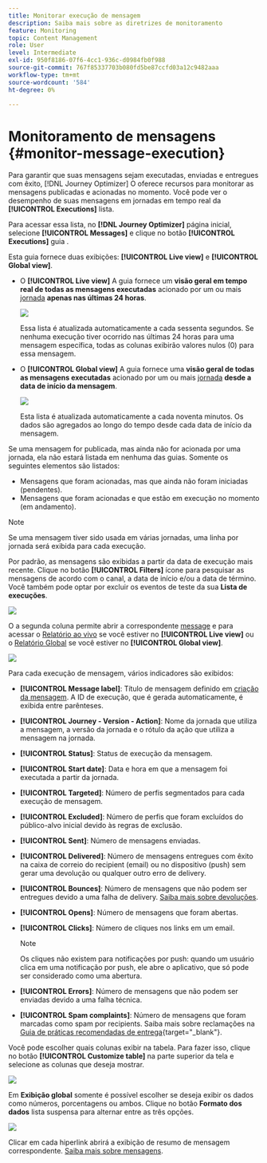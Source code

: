 ```yaml
---
title: Monitorar execução de mensagem
description: Saiba mais sobre as diretrizes de monitoramento
feature: Monitoring
topic: Content Management
role: User
level: Intermediate
exl-id: 950f8186-07f6-4cc1-936c-d0984fb0f988
source-git-commit: 767f85337703b080fd5be87ccfd03a12c9482aaa
workflow-type: tm+mt
source-wordcount: '584'
ht-degree: 0%

---
```


# Monitoramento de mensagens {#monitor-message-execution}

Para garantir que suas mensagens sejam executadas, enviadas e entregues com êxito, [!DNL Journey Optimizer] O oferece recursos para monitorar as mensagens publicadas e acionadas no momento. Você pode ver o desempenho de suas mensagens em jornadas <!--and APIs--> em tempo real da **[!UICONTROL Executions]** lista.

Para acessar essa lista, no **[!DNL Journey Optimizer]** página inicial, selecione **[!UICONTROL Messages]** e clique no botão **[!UICONTROL Executions]** guia .

Esta guia fornece duas exibições: **[!UICONTROL Live view]** e **[!UICONTROL Global view]**.

* O **[!UICONTROL Live view]** A guia fornece um **visão geral em tempo real de todas as mensagens executadas** acionado por um ou mais [jornada](../building-journeys/journey.md) **apenas nas últimas 24 horas**.

   ![](assets/message-execution-tab-live.png)

   Essa lista é atualizada automaticamente a cada sessenta segundos. Se nenhuma execução tiver ocorrido nas últimas 24 horas para uma mensagem específica, todas as colunas exibirão valores nulos (0) para essa mensagem.

* O **[!UICONTROL Global view]** A guia fornece uma **visão geral de todas as mensagens executadas** acionado por um ou mais [jornada](../building-journeys/journey.md) **desde a data de início da mensagem**.

   ![](assets/message-execution-tab-global.png)

   Esta lista é atualizada automaticamente a cada noventa minutos. Os dados são agregados ao longo do tempo desde cada data de início da mensagem.

Se uma mensagem for publicada, mas ainda não for acionada por uma jornada, ela não estará listada em nenhuma das guias. Somente os seguintes elementos são listados:
* Mensagens que foram acionadas, mas que ainda não foram iniciadas (pendentes).
* Mensagens que foram acionadas e que estão em execução no momento (em andamento).

>[!NOTE]
>
>Se uma mensagem tiver sido usada em várias jornadas, uma linha por jornada será exibida para cada execução.

Por padrão, as mensagens são exibidas a partir da data de execução mais recente. Clique no botão **[!UICONTROL Filters]** ícone para pesquisar as mensagens de acordo com o canal, a data de início e/ou a data de término. Você também pode optar por excluir os eventos de teste da sua **Lista de execuções**.

![](assets/message-execution-tab-filters.png)

O <!--**[!UICONTROL Quick action]**-->a segunda coluna permite abrir a correspondente [message](create-message.md) e para acessar o [Relatório ao vivo](../reports/live-report.md) se você estiver no **[!UICONTROL Live view]** ou o [Relatório Global](../reports/global-report.md) se você estiver no **[!UICONTROL Global view]**.

![](assets/message-execution-open-live-report.png)

Para cada execução de mensagem, vários indicadores são exibidos:

* **[!UICONTROL Message label]**: Título de mensagem definido em [criação da mensagem](create-message.md). A ID de execução, que é gerada automaticamente, é exibida entre parênteses.

   <!--**[!UICONTROL Execution ID]**: Automatically generated identifier.
  **[!UICONTROL Source]**: Name of the journey leveraging that message.-->

* **[!UICONTROL Journey - Version - Action]**: Nome da jornada que utiliza a mensagem, a versão da jornada e o rótulo da ação que utiliza a mensagem na jornada.

* **[!UICONTROL Status]**: Status de execução da mensagem.

* **[!UICONTROL Start date]**: Data e hora em que a mensagem foi executada a partir da jornada.

* **[!UICONTROL Targeted]**: Número de perfis segmentados para cada execução de mensagem.

* **[!UICONTROL Excluded]**: Número de perfis que foram excluídos do público-alvo inicial devido às regras de exclusão.

* **[!UICONTROL Sent]**: Número de mensagens enviadas.

* **[!UICONTROL Delivered]**: Número de mensagens entregues com êxito na caixa de correio do recipient (email) ou no dispositivo (push) sem gerar uma devolução ou qualquer outro erro de delivery.

* **[!UICONTROL Bounces]**: Número de mensagens que não podem ser entregues devido a uma falha de delivery. [Saiba mais sobre devoluções](suppression-list.md).

* **[!UICONTROL Opens]**: Número de mensagens que foram abertas.

* **[!UICONTROL Clicks]**: Número de cliques nos links em um email.

   >[!NOTE]
   >
   >Os cliques não existem para notificações por push: quando um usuário clica em uma notificação por push, ele abre o aplicativo, que só pode ser considerado como uma abertura.

* **[!UICONTROL Errors]**: Número de mensagens que não podem ser enviadas devido a uma falha técnica.

* **[!UICONTROL Spam complaints]**: Número de mensagens que foram marcadas como spam por recipients. Saiba mais sobre reclamações na [Guia de práticas recomendadas de entrega](https://experienceleague.adobe.com/docs/deliverability-learn/deliverability-best-practice-guide/metrics-for-deliverability/complaints.html#metrics-for-deliverability){target=&quot;_blank&quot;}.

Você pode escolher quais colunas exibir na tabela. Para fazer isso, clique no botão **[!UICONTROL Customize table]** na parte superior da tela e selecione as colunas que deseja mostrar.

![](assets/message-execution-customize-table.png)

Em **Exibição global** somente é possível escolher se deseja exibir os dados como números, porcentagens ou ambos. Clique no botão **Formato dos dados** lista suspensa para alternar entre as três opções.

![](assets/message-execution-data-format.png)

Clicar em cada hiperlink abrirá a exibição de resumo de mensagem correspondente. [Saiba mais sobre mensagens](create-message.md).
